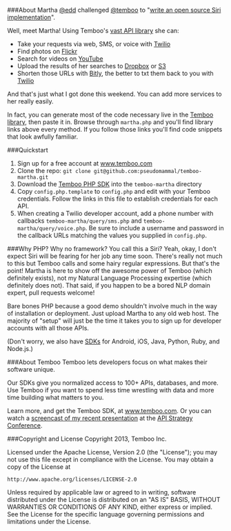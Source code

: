 ###About Martha
[@edd](https://twitter.com/edd) challenged [@temboo](https://github.com/temboo) to "[write an open source Siri implementation](https://twitter.com/edd/status/297183175472476160)".

Well, meet Martha! Using Temboo's [vast API library](https://live.temboo.com/library/) she can:

 * Take your requests via web, SMS, or voice with [Twilio](https://live.temboo.com/library/Library/Twilio/)
 * Find photos on [Flickr](https://live.temboo.com/library/Library/Flickr/)
 * Search for videos on [YouTube](https://live.temboo.com/library/Library/YouTube/)
 * Upload the results of her searches to [Dropbox](https://live.temboo.com/library/Library/Dropbox/) or [S3](https://live.temboo.com/library/Library/Amazon/S3/)
 * Shorten those URLs with [Bitly](https://live.temboo.com/library/Library/Bitly/), the better to txt them back to you with [Twilio](https://live.temboo.com/library/Library/Twilio/)

And that's just what I got done this weekend. You can add more services to her really easily.

In fact, you can generate most of the code necessary live in the [Temboo library](https://live.temboo.com/library/), then paste it in. Browse through `martha.php` and you'll find library links above every method. If you follow those links you'll find code snippets that look awfully familiar.

###Quickstart
 1. Sign up for a free account at www.temboo.com
 2. Clone the repo: `git clone git@github.com:pseudomammal/temboo-martha.git`
 3. Download the [Temboo PHP SDK](https://temboo.com/download) into the `temboo-martha` directory
 4. Copy `config.php.template` to `config.php` and edit with your Temboo credentials. Follow the links in this file to establish credentials for each API.
 5. When creating a Twilio developer account, add a phone number with callbacks `temboo-martha/query/sms.php` and `temboo-martha/query/voice.php`. Be sure to include a username and password in the callback URLs matching the values you supplied in `config.php`.

###Why PHP? Why no framework? You call this a Siri?
Yeah, okay, I don't expect Siri will be fearing for her job any time soon. There's really not much to this but Temboo calls and some hairy regular expressions. But that's the point! Martha is here to show off the awesome power of Temboo (which definitely exists), not my Natural Language Processing expertise (which definitely does not). That said, if you happen to be a bored NLP domain expert, pull requests welcome!

Bare bones PHP because a good demo shouldn't involve much in the way of installation or deployment. Just upload Martha to any old web host. The majority of "setup" will just be the time it takes you to sign up for developer accounts with all those APIs.

(Don't worry, we also have [SDKs](https://www.temboo.com/download) for Android, iOS, Java, Python, Ruby, and Node.js.)

###About Temboo
Temboo lets developers focus on what makes their software unique.

Our SDKs give you normalized access to 100+ APIs, databases, and more. Use Temboo if you want to spend less time wrestling with data and more time building what matters to you.

Learn more, and get the Temboo SDK, at www.temboo.com. Or you can watch a [screencast of my recent presentation](http://temboo.tumblr.com/post/44816556635/scaling-api-access-why-automation-will-make) at the [API Strategy Conference](http://www.apistrategyconference.com).

###Copyright and License
Copyright 2013, Temboo Inc.

Licensed under the Apache License, Version 2.0 (the "License"); you may not use this file except in compliance with the License. You may obtain a copy of the License at

    http://www.apache.org/licenses/LICENSE-2.0

Unless required by applicable law or agreed to in writing, software distributed under the License is distributed on an "AS IS" BASIS, WITHOUT WARRANTIES OR CONDITIONS OF ANY KIND, either express or implied. See the License for the specific language governing permissions and limitations under the License.
